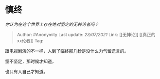 # 慎终
*你认为在这个世界上存在绝对坚定的无神论者吗？*

> Author: #Anonymity
> Last update: *23/07/2021* 
> Link: [[无神论]] [[真正的xx论者]]
> Tag:    



跟电视剧演的不一样，人到了临终那几秒是没什么力气留遗言的。

坚不坚定，那时候才知道，

也只有人自己才知道。



